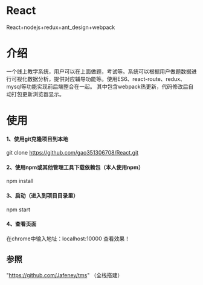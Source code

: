 # React
React+nodejs+redux+ant_design+webpack

# 介绍
一个线上教学系统，用户可以在上面做题，考试等。系统可以根据用户做题数据进行可视化数据分析，提供对应辅导功能等。使用ES6、react-route、redux、mysql等功能实现前后端整合在一起。
其中包含webpack热更新，代码修改后自动打包更新浏览器显示。

# 使用
#### 1、使用git克隆项目到本地
git clone https://github.com/gao351306708/React.git
#### 2、使用npm或其他管理工具下载依赖包（本人使用npm）
npm install
#### 3、启动（进入到项目目录里）
npm start
#### 4、查看页面
在chrome中输入地址：localhost:10000 查看效果！

## 参照
"https://github.com/Jafeney/tms" （全栈搭建）
